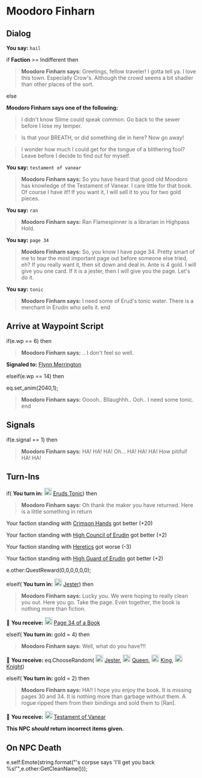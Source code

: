 # Moodoro Finharn


## Dialog

**You say:** `hail`



if **Faction** >= Indifferent then 




>**Moodoro Finharn says:** Greetings, fellow traveler! I gotta tell ya. I love this town. Especially Crow's. Although the crowd seems a bit shadier than other places of the sort.


else



**Moodoro Finharn says one of the following:**

>I didn't know Slime could speak common. Go back to the sewer before I lose my temper.

>Is that your BREATH, or did something die in here? Now go away!

>I wonder how much I could get for the tongue of a blithering fool? Leave before I decide to find out for myself.




**You say:** `testament of vanear`



>**Moodoro Finharn says:** So you have heard that good old Moodoro has knowledge of the Testament of Vanear. I care little for that book. Of course I have it!! If you want it, I will sell it to you for two gold pieces.

**You say:** `ran`



>**Moodoro Finharn says:** Ran Flamespinner is a librarian in Highpass Hold.

**You say:** `page 34`



>**Moodoro Finharn says:** So, you know I have page 34. Pretty smart of me to tear the most important page out before someone else tried, eh? If you really want it, then sit down and deal in. Ante is 4 gold. I will give you one card. If it is a jester, then I will give you the page. Let's do it.

**You say:** `tonic`



>**Moodoro Finharn says:** I need some of Erud's tonic water. There is a merchant in Erudin who sells it.
end



## Arrive at Waypoint Script

if(e.wp == 6) then


>**Moodoro Finharn says:** <urp>.. I don't feel so well.


**Signaled to:**  [Flynn Merrington](/npc/2091)

elseif(e.wp == 14) then


eq.set_anim(2040,1);


>**Moodoro Finharn says:** Ooooh.. Bllaughhh.. Ooh.. I need some tonic.
end



## Signals


if(e.signal == 1) then


>**Moodoro Finharn says:** HA! HA! HA! Oh...  <burp> HA!  HA!  HA! How pitiful! HA! HA!






## Turn-Ins




if( **You turn in:** <img style="background:url(/static/icons/blank_slot.gif);width:20px;height:20px;" src="/static/icons/item_856.png" alt="" /> <a
                                href="/item/13118" data-url="13118" class="tooltip-link link">Eruds Tonic</a>) then


>**Moodoro Finharn says:** Oh thank the maker you have returned. Here is a little something in return





Your faction standing with [Crimson Hands](/faction/233) got better (<span class='text-success'>+20</span>)


Your faction standing with [High Council of Erudin](/faction/266) got better (<span class='text-success'>+2</span>)


Your faction standing with [Heretics](/faction/265) got worse (<span class='text-danger'>-3</span>)


Your faction standing with [High Guard of Erudin](/faction/267) got better (<span class='text-success'>+2</span>)


e.other:QuestReward(0,0,0,0,0,0);

elseif( **You turn in:** <img style="background:url(/static/icons/blank_slot.gif);width:20px;height:20px;" src="/static/icons/item_650.png" alt="" /> <a
                                href="/item/13994" data-url="13994" class="tooltip-link link">Jester</a>) then


>**Moodoro Finharn says:** Lucky you. We were hoping to really clean you out. Here you go. Take the page. Even together, the book is nothing more than fiction.


 &#127873; **You receive:**  <img style="background:url(/static/icons/blank_slot.gif);width:20px;height:20px;" src="/static/icons/item_504.png" alt="" /> <a
                                href="/item/13836" data-url="13836" class="tooltip-link link">Page 34 of a Book</a> 

 

elseif( **You turn in:** gold = 4) then


>**Moodoro Finharn says:** Well, what do you have?!!


 &#127873; **You receive:** eq.ChooseRandom( <img style="background:url(/static/icons/blank_slot.gif);width:20px;height:20px;" src="/static/icons/item_650.png" alt="" /> <a
                                href="/item/13994" data-url="13994" class="tooltip-link link">Jester</a>, <img style="background:url(/static/icons/blank_slot.gif);width:20px;height:20px;" src="/static/icons/item_652.png" alt="" /> <a
                                href="/item/13993" data-url="13993" class="tooltip-link link">Queen</a>, <img style="background:url(/static/icons/blank_slot.gif);width:20px;height:20px;" src="/static/icons/item_653.png" alt="" /> <a
                                href="/item/13992" data-url="13992" class="tooltip-link link">King</a>, <img style="background:url(/static/icons/blank_slot.gif);width:20px;height:20px;" src="/static/icons/item_654.png" alt="" /> <a
                                href="/item/13995" data-url="13995" class="tooltip-link link">Knight</a>) 

 

elseif( **You turn in:** gold = 2) then


>**Moodoro Finharn says:** HA!! I hope you enjoy the book. It is missing pages 30 and 34. It is nothing more than garbage without them. A rogue ripped them from their bindings and sold them to [Ran].


 &#127873; **You receive:**  <img style="background:url(/static/icons/blank_slot.gif);width:20px;height:20px;" src="/static/icons/item_865.png" alt="" /> <a
                                href="/item/17918" data-url="17918" class="tooltip-link link">Testament of Vanear</a> 

 

**This NPC *should* return incorrect items given.**



## On NPC Death

e.self:Emote(string.format("'s corpse says 'I'll get you back %s!'",e.other:GetCleanName()));